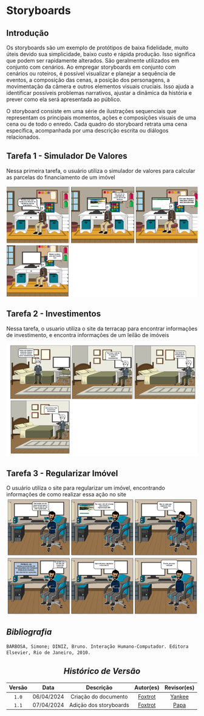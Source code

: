# <a>Storyboards</a>

## <a>Introdução</a>

Os storyboards são um exemplo de protótipos de baixa fidelidade, muito úteis devido sua simplicidade, baixo custo e rápida produção. Isso significa que podem ser rapidamente alterados. São geralmente utilizados em conjunto com cenários.  Ao empregar storyboards em conjunto com cenários ou roteiros, é possível visualizar e planejar a sequência de eventos, a composição das cenas, a posição dos personagens, a movimentação da câmera e outros elementos visuais cruciais. Isso ajuda a identificar possíveis problemas narrativos, ajustar a dinâmica da história e prever como ela será apresentada ao público.

O storyboard consiste em uma série de ilustrações sequenciais que representam os principais momentos, ações e composições visuais de uma cena ou de todo o enredo. Cada quadro do storyboard retrata uma cena específica, acompanhada por uma descrição escrita ou diálogos relacionados.

## <a>Tarefa 1 - Simulador De Valores</a>
Nessa primeira tarefa, o usuário utiliza o simulador de valores para calcular as parcelas do financiamento de um imóvel

![imagem_1 - Utilização do simulador de valores](../../Assets/Storyboard/storyboard1.PNG)

## <a>Tarefa 2 - Investimentos</a>
Nessa tarefa, o usuario utiliza o site da terracap para encontrar informações de investimento, e encontra informações de um leilão de imóveis

![imagem_2 - Utilização do site para informações de investimento](../../Assets/Storyboard/storyboard2.PNG)

## <a>Tarefa 3 - Regularizar Imóvel</a>
O usuário utiliza o site para regularizar um imóvel, encontrando informações de como realizar essa ação no site
![imagem_3 - Regularização de um imóvel](../../Assets/Storyboard/storyboard3.PNG)

## <a>*Bibliografia*</a>

    BARBOSA, Simone; DINIZ, Bruno. Interação Humano-Computador. Editora Elsevier, Rio de Janeiro, 2010.

<center>

## <a>*Histórico de Versão*</a>

| Versão |    Data    |       Descrição        |               Autor(es)               |             Revisor(es)             |
| :----: | :--------: | :--------------------: | :-----------------------------------: | :---------------------------------: |
| `1.0`  | 06/04/2024 |  Criação do documento  | [Foxtrot](../../Subgrupos/Foxtrot.md) | [Yankee](../../Subgrupos/Yankee.md) |
| `1.1`  | 07/04/2024 | Adição dos storyboards | [Foxtrot](../../Subgrupos/Foxtrot.md) |   [Papa](../../Subgrupos/Papa.md)   |


</center>